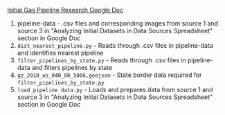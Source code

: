 [Initial Gas Pipeline Research Google Doc](https://docs.google.com/document/d/1xnalyqEvUIzcW3oRSh6Txkgu_wSJqYs9mLQUwdprk4M/edit?usp=sharing)

1. pipeline-data - .csv files and corresponding images from source 1 and source 3 in "Analyzing Initial Datasets in Data Sources Spreadsheet" section in Google Doc
3. `dist_nearest_pipeline.py` - Reads through .csv files in pipeline-data and identifies nearest pipeline
4. `filter_pipelines_by_state.py` - Reads through .csv files in pipeline-data and filters pipelines by state
5. `gz_2010_us_040_00_500k.geojson` - State border data required for `filter_pipelines_by_state.py`
6. `load_pipeline_data.py` - Loads and prepares data from source 1 and source 3 in "Analyzing Initial Datasets in Data Sources Spreadsheet" section in Google Doc
